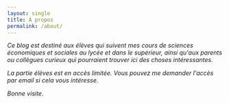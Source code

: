 ```yaml
---
layout: single
title: À propos
permalink: /about/
---
```


*Ce blog est destiné aux élèves qui suivent mes cours de sciences économiques et sociales au lycée et dans le supérieur, ainsi qu'aux parents ou collègues curieux qui pourraient trouver ici des choses intéressantes*.

*La partie élèves est en accès limitée. Vous pouvez me demander l'accès par email si cela vous intéresse*.

*Bonne visite*.
